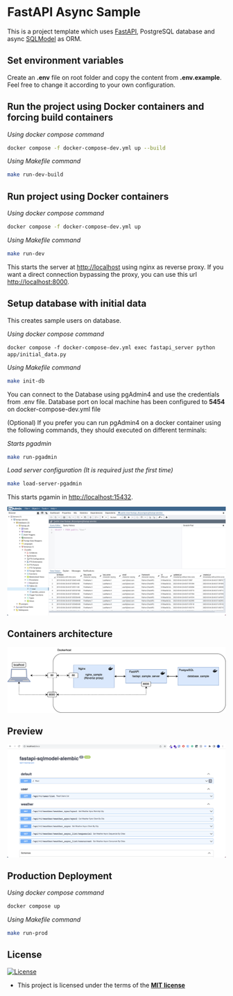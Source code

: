 # FastAPI Async Sample

This is a project template which uses [FastAPI](https://fastapi.tiangolo.com/), PostgreSQL database and async [SQLModel](https://sqlmodel.tiangolo.com/) as ORM.

## Set environment variables

Create an **.env** file on root folder and copy the content from **.env.example**. Feel free to change it according to your own configuration.

## Run the project using Docker containers and forcing build containers

*Using docker compose command*
```sh
docker compose -f docker-compose-dev.yml up --build
```

*Using Makefile command*
```sh
make run-dev-build
```

## Run project using Docker containers

*Using docker compose command*
```sh
docker compose -f docker-compose-dev.yml up
```

*Using Makefile command*
```sh
make run-dev
```

This starts the server at [http://localhost](http://localhost) using nginx as reverse proxy. If you want a direct connection bypassing the proxy, you can use this url [http://localhost:8000](http://localhost:8000).

## Setup database with initial data
This creates sample users on database.

*Using docker compose command*
```
docker compose -f docker-compose-dev.yml exec fastapi_server python app/initial_data.py
```

*Using Makefile command*
```sh
make init-db
```

You can connect to the Database using pgAdmin4 and use the credentials from .env file. Database port on local machine has been configured to **5454** on docker-compose-dev.yml file

(Optional) If you prefer you can run pgAdmin4 on a docker container using the following commands, they should executed on different terminals:

*Starts pgadmin*
```sh
make run-pgadmin
```

*Load server configuration (It is required just the first time)*
```sh
make load-server-pgadmin
```

This starts pgamin in [http://localhost:15432](http://localhost:15432).

<p align="center">
  <img src="static/tables.png" align="center"/>
</p>

## Containers architecture
<p align="center">
  <img src="static/container_architecture.png" align="center"/>
</p>


## Preview
<p align="center">
  <img src="static/1.png" align="center"/>
</p>


## Production Deployment

*Using docker compose command*
```sh
docker compose up
```

*Using Makefile command*
```sh
make run-prod
```

## License

[![License](http://img.shields.io/:license-mit-blue.svg?style=flat-square)](http://badges.mit-license.org)

- This project is licensed under the terms of the **[MIT license](LICENSE)**
